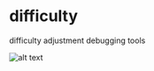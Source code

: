 # difficulty
difficulty adjustment debugging tools

![alt text](https://github.com/cryptozeny/difficulty/blob/master/examples/SugarchainTestnet-YesPower10Sugar-DigiShieldN255.png?raw=true)
